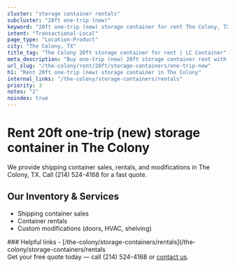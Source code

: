 ```yaml
---
cluster: "storage container rentals"
subcluster: "20ft one-trip (new)"
keyword: "20ft one-trip (new) storage container for rent The Colony, TX"
intent: "Transactional-Local"
page_type: "Location-Product"
city: "The Colony, TX"
title_tag: "The Colony 20ft storage container for rent | LC Container"
meta_description: "Buy one-trip (new) 20ft storage container rent with local delivery in The Colony, TX. LC Container — local Since 2003. Request a fast quote today."
url_slug: "/the-colony/rent/20ft/storage-containers/one-trip-new"
h1: "Rent 20ft one-trip (new) storage container in The Colony"
internal_links: "/the-colony/storage-containers/rentals"
priority: 3
notes: "2"
noindex: true
---
```


# Rent 20ft one-trip (new) storage container in The Colony

We provide shipping container sales, rentals, and modifications in The Colony, TX. Call (214) 524-4168 for a fast quote.

## Our Inventory & Services
- Shipping container sales
- Container rentals
- Custom modifications (doors, HVAC, shelving)

<div data-section="internal-links">
### Helpful links
- [/the-colony/storage-containers/rentals](/the-colony/storage-containers/rentals
</div>

<div data-section="cta">
Get your free quote today — call (214) 524-4168 or <a href="/contact">contact us</a>.
</div>

<script type="application/ld+json">{"@context":"https://schema.org","@type":"FAQPage","mainEntity":[{"@type":"Question","name":"How much does delivery cost in The Colony, TX?","acceptedAnswer":{"@type":"Answer","text":"Delivery costs vary by distance and container size. Most deliveries in The Colony, TX range from $150-$300. Call (214) 524-4168 for an exact quote based on your specific location."}},{"@type":"Question","name":"Do you offer financing or payment plans?","acceptedAnswer":{"@type":"Answer","text":"We accept major credit cards, checks, and can discuss commercial terms for bulk purchases. Call (214) 524-4168 to discuss options."}},{"@type":"Question","name":"Can you customize containers in The Colony, TX?","acceptedAnswer":{"@type":"Answer","text":"Yes — we perform modifications like doors, HVAC, insulation, and shelving. Request a custom quote at (214) 524-4168 or via our contact form."}}]}</script>
